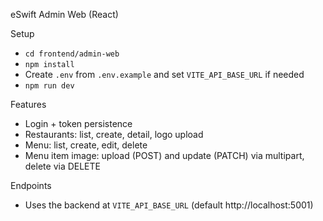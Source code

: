 eSwift Admin Web (React)

Setup

- `cd frontend/admin-web`
- `npm install`
- Create `.env` from `.env.example` and set `VITE_API_BASE_URL` if needed
- `npm run dev`

Features

- Login + token persistence
- Restaurants: list, create, detail, logo upload
- Menu: list, create, edit, delete
- Menu item image: upload (POST) and update (PATCH) via multipart, delete via DELETE

Endpoints

- Uses the backend at `VITE_API_BASE_URL` (default http://localhost:5001)

